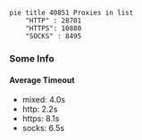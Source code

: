 
```mermaid
pie title 40851 Proxies in list
    "HTTP" : 28701
    "HTTPS": 10880
    "SOCKS" : 8495
```

### Some Info
#### Average Timeout

- mixed: 4.0s
- http: 2.2s
- https: 8.1s
- socks: 6.5s